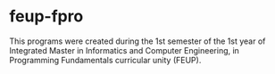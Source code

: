 # feup-fpro
 
This programs were created during the 1st semester of the 1st year of Integrated Master in Informatics and Computer Engineering, in Programming Fundamentals curricular unity (FEUP).